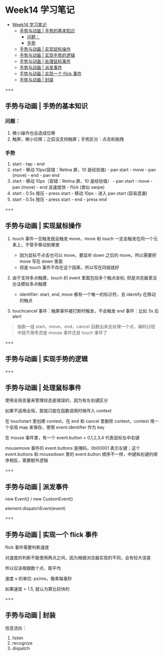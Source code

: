 # Week14 学习笔记

- [Week14 学习笔记](#week14-%e5%ad%a6%e4%b9%a0%e7%ac%94%e8%ae%b0)
  - [手势与动画 | 手势的基本知识](#%e6%89%8b%e5%8a%bf%e4%b8%8e%e5%8a%a8%e7%94%bb--%e6%89%8b%e5%8a%bf%e7%9a%84%e5%9f%ba%e6%9c%ac%e7%9f%a5%e8%af%86)
    - [问题：](#%e9%97%ae%e9%a2%98)
    - [手势](#%e6%89%8b%e5%8a%bf)
  - [手势与动画 | 实现鼠标操作](#%e6%89%8b%e5%8a%bf%e4%b8%8e%e5%8a%a8%e7%94%bb--%e5%ae%9e%e7%8e%b0%e9%bc%a0%e6%a0%87%e6%93%8d%e4%bd%9c)
  - [手势与动画 | 实现手势的逻辑](#%e6%89%8b%e5%8a%bf%e4%b8%8e%e5%8a%a8%e7%94%bb--%e5%ae%9e%e7%8e%b0%e6%89%8b%e5%8a%bf%e7%9a%84%e9%80%bb%e8%be%91)
  - [手势与动画 | 处理鼠标事件](#%e6%89%8b%e5%8a%bf%e4%b8%8e%e5%8a%a8%e7%94%bb--%e5%a4%84%e7%90%86%e9%bc%a0%e6%a0%87%e4%ba%8b%e4%bb%b6)
  - [手势与动画 | 派发事件](#%e6%89%8b%e5%8a%bf%e4%b8%8e%e5%8a%a8%e7%94%bb--%e6%b4%be%e5%8f%91%e4%ba%8b%e4%bb%b6)
  - [手势与动画 | 实现一个 flick 事件](#%e6%89%8b%e5%8a%bf%e4%b8%8e%e5%8a%a8%e7%94%bb--%e5%ae%9e%e7%8e%b0%e4%b8%80%e4%b8%aa-flick-%e4%ba%8b%e4%bb%b6)
  - [手势与动画 | 封装](#%e6%89%8b%e5%8a%bf%e4%b8%8e%e5%8a%a8%e7%94%bb--%e5%b0%81%e8%a3%85)

===

## 手势与动画 | 手势的基本知识

### 问题：

1. 微小操作也会造成位移
2. 触屏，微小位移；之前没支持触屏；手势区分：点击和拖拽

### 手势

1. start - tap - end
2. start - 移动 10px(容错：Retina 屏，10 是经验值) - pan start - move - pan (move) - end - pan end
3. start - 移动 10px（容错：Retina 屏，10 是经验值） - pan start - move - pan (move) - end 且速度快 - flick (类似 swipe)
4. start - 0.5s 按压 - press start - 移动 10px - 进入 pan start (容易遗漏)
5. start - 0.5s 按压 - press start - end - press end

===

## 手势与动画 | 实现鼠标操作

1. touch 事件一旦触发就会触发 move，move 和 touch 一定会触发在同一个元素上，不管手移动到哪里

   - 因为鼠标不点击也可以 move，要监听 down 之后的 move，所以需要把 move 写在 down 里面
   - 但是 touch 事件不存在这个因素，所以写在同级就好

2. 由于支持多点触摸，touch 的 event 里面包括多个触点坐标; 但是浏览器里没办法模拟多点触摸

   - identifier: start, end, move 都有一个唯一的标识符，去 identify 在移动的触点

3. touchcancel 事件：触屏事件被打断时触发，不会触发 end 事件：比如 3s 后 alert

> 抽象一组 start，move，end，cancel 函数出来去处理一个点，编码过程中就不用考虑是 mouse 事件还是 touch 事件了

===

## 手势与动画 | 实现手势的逻辑

===

## 手势与动画 | 处理鼠标事件

使用全局变量来管理状态是错误的，因为有左右键区分

如果不适用全局，那就只能在函数调用时候传入 context

在 touchstart 里创建 context，在 end 和 cancel 里删除 context，context 用一个全局 map 来保存，使用 event.identifier 作为 key

在 mouse 事件里，有一个 event.button = 0,1,2,3,4 代表鼠标左中右键

mousemove 事件的 event.buttons 是掩码，0b00001 表示左键；这个 event.buttons 和 mousedown 里的 event.button 顺序不一样，中键和右键的顺序相反，需要额外逻辑

===

## 手势与动画 | 派发事件

new Event() / new CustomEvent()

element.dispatchEvent(event)

===

## 手势与动画 | 实现一个 flick 事件

flick 事件需要判断速度

对速度的判断不能使用两点之间，因为根据浏览器实现的不同，会有较大误差

所以应该根据数个点，取平均

速度 v 的单位: px/ms，像素每毫秒

如果速度 > 1.5, 就认为算比较快的

===

## 手势与动画 | 封装

信息流向：

1. listen
2. recognize
3. dispatch
